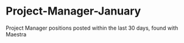 # Project-Manager-January
Project Manager positions posted within the last 30 days, found with Maestra
